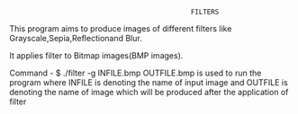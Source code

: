                                                  FILTERS
         
 This program aims to produce images of different filters like Grayscale,Sepia,Reflectionand Blur.

It applies filter to Bitmap images(BMP images).

Command - $ ./filter -g INFILE.bmp OUTFILE.bmp is used to run the program where
 INFILE is denoting the name of input image and OUTFILE is denoting the name of image
 which will be produced after the application of filter
